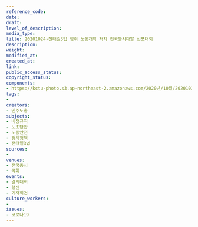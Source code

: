```yaml
---
reference_code: 
date: 
draft: 
level_of_description: 
media_type: 
title: 20201024-전태일3법 쟁취 노동개악 저지 전국동시다발 선포대회
description: 
weight: 
modified_at: 
created_at: 
link: 
public_access_status: 
copyright_status: 
components:
- https://kctu-photo.s3.ap-northeast-2.amazonaws.com/2020년/10월/20201024-전태일3법+쟁취+노동개악+저지+전국동시다발+선포대회/_W5D5452.JPG
tags:
- 
creators:
- 민주노총
subjects:
- 비정규직
- 노조탄압
- 노동안전
- 정치정책
- 전태일3법
sources:
- 
venues:
- 전국동시
- 국회
events:
- 결의대회
- 행진
- 기자회견
culture_workers:
- 
issues:
- 코로나19
---
```

